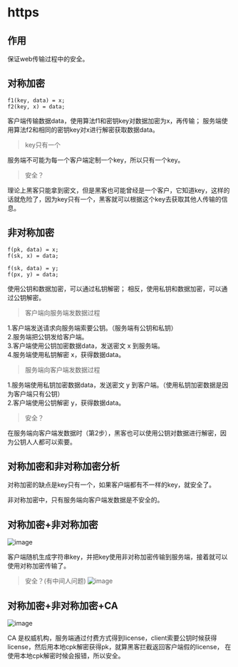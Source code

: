 # https

## 作用

保证web传输过程中的安全。

## 对称加密

```
f1(key, data) = x;
f2(key, x) = data;
```
客户端传输数据data，使用算法f1和密钥key对数据加密为x，再传输；
服务端使用算法f2和相同的密钥key对x进行解密获取数据data。

> key只有一个

服务端不可能为每一个客户端定制一个key，所以只有一个key。

> 安全？

理论上黑客只能拿到密文，但是黑客也可能曾经是一个客户，它知道key，这样的话就危险了，因为key只有一个，黑客就可以根据这个key去获取其他人传输的信息。

## 非对称加密

```
f(pk, data) = x;
f(sk, x) = data;

f(sk, data) = y;
f(px, y) = data;
```
使用公钥和数据加密，可以通过私钥解密；
相反，使用私钥和数据加密，可以通过公钥解密。

> 客户端向服务端发数据过程

1.客户端发送请求向服务端索要公钥。（服务端有公钥和私钥）  
2.服务端把公钥发给客户端。  
3.客户端使用公钥加密数据data，发送密文 x 到服务端。  
4.服务端使用私钥解密 x，获得数据data。

> 服务端向客户端发数据过程

1.服务端使用私钥加密数据data，发送密文 y 到客户端。（使用私钥加密数据是因为客户端只有公钥）  
2.客户端使用公钥解密 y，获得数据data。

> 安全？

在服务端向客户端发数据时（第2步），黑客也可以使用公钥对数据进行解密，因为公钥人人都可以索要。

## 对称加密和非对称加密分析

对称加密的缺点是key只有一个，如果客户端都有不一样的key，就安全了。

非对称加密中，只有服务端向客户端发数据是不安全的。

## 对称加密+非对称加密
![image](https://leofaye-ghb.obs.cn-east-3.myhuaweicloud.com/note/net/https_k_pk_sk.png)

客户端随机生成字符串key，并把key使用非对称加密传输到服务端，接着就可以使用对称加密传输了。

> 安全？(有中间人问题)
![image](https://leofaye-ghb.obs.cn-east-3.myhuaweicloud.com/note/net/https_key_pk_sk_hk.png)

## 对称加密+非对称加密+CA
![image](https://leofaye-ghb.obs.cn-east-3.myhuaweicloud.com/note/net/https_key_pk_sk_ca.png)

CA 是权威机构，服务端通过付费方式得到license，client索要公钥时候获得license，然后用本地cpk解密获得pk，就算黑客拦截返回客户端假的license，
在使用本地cpk解密时候会报错，所以安全。

